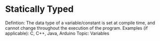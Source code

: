 # Statically Typed

Defintion: The data type of a variable/constant is set at compile time, and cannot change throughout the execution of the program.
Examples (if applicable): C, C++, Java, Arduino
Topic: Variables